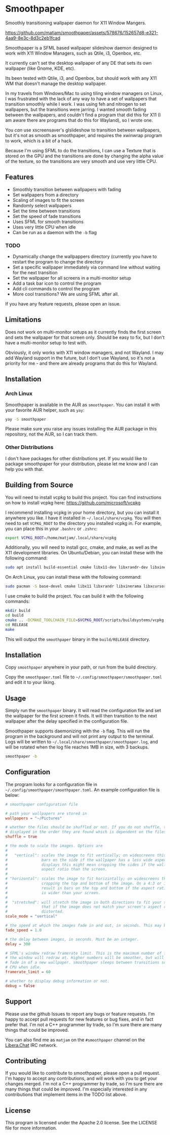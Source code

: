 # Smoothpaper

Smoothly transitioning wallpaper daemon for X11 Window Mangers.

https://github.com/matjam/smoothpaper/assets/578676/152657d8-e321-4aa9-8e3c-8d3c2eb1fcad

Smoothpaper is a SFML based wallpaper slideshow daemon designed to work with  X11 Window Managers, such as Qtile, i3, Openbox, etc.

It currently can't set the desktop wallpaper of any DE that sets its own wallpaper (like Gnome, KDE, etc).

Its been tested with Qtile, i3, and Openbox, but should work with any X11 WM that doesn't manage the desktop wallpaper.

In my travels from Windows/Mac to using tiling window managers on Linux, I was frustrated with the lack of any way to have a set of wallpapers that transition smoothly while I work. I was using feh and nitrogen to set wallpapers, but the transitions were jarring. I wanted smooth fading between the wallpapers, and couldn't find a program that did this for X11 (I am aware there are programs that do this for Wayland), so I wrote one.

You _can_ use xscreensaver's glslideshow to transition between wallpapers, but it's not as smooth as smoothpaper, and requires the xwinwrap program to work, which is a bit of a hack.

Because I'm using SFML to do the transitions, I can use a Texture that is stored on the GPU and the transitions are done by changing the alpha value of the texture, so the transitions are very smooth and use very little CPU.

## Features

- Smoothly transition between wallpapers with fading
- Set wallpapers from a directory
- Scaling of images to fit the screen
- Randomly select wallpapers
- Set the time between transitions
- Set the speed of fade transitions
- Uses SFML for smooth transitions
- Uses very little CPU when idle
- Can be run as a daemon with the `-b` flag

### TODO

- Dynamically change the wallpappers directory (currently you have to restart the program to change the directory
- Set a specific wallpaper immediately via command line without waiting for the next transition
- Set the wallpaper for all screens in a multi-monitor setup
- Add a task bar icon to control the program
- Add cli commands to control the program
- More cool transitions? We are using SFML after all.

If you have any feature requests, please open an issue.

## Limitations

Does not work on multi-monitor setups as it currently finds the first screen and sets the wallpaper for that screen only. Should be easy to fix, but I don't have a multi-monitor setup to test with.

Obviously, it only works with X11 window managers, and not Wayland. I may add Wayland support in the future, but I don't use Wayland, so it's not a priority for me - and there are already programs that do this for Wayland.

## Installation

### Arch Linux

Smoothpaper is available in the AUR as `smoothpaper`. You can install it with your favorite AUR helper, such as `yay`:

```bash
yay -S smoothpaper
```

Please make sure you raise any issues installing the AUR package in this repository, not the AUR, so I can track them.

### Other Distributions

I don't have packages for other distributions yet. If you would like to package smoothpaper for your distribution, please let me know and I can help you with that.

## Building from Source

You will need to install vcpkg to build this project. You can find instructions on how to install vcpkg here: https://github.com/microsoft/vcpkg

I recommend installing vcpkg in your home directory, but you can install it anywhere you like. I have it installed in `~/.local/share/vcpkg`. You will then need to set `VCPKG_ROOT` to the directory you installed vcpkg in. For example, you can place this in your `.bashrc` or `.zshrc`:

```bash
export VCPKG_ROOT=/home/matjam/.local/share/vcpkg
```

Additionally, you will need to install gcc, cmake, and make, as well as the X11 development libraries. On Ubuntu/Debian, you can install these with the following command:

```bash
sudo apt install build-essential cmake libx11-dev libxrandr-dev libxinerama-dev libxcursor-dev libxext-dev
```

On Arch Linux, you can install these with the following command:

```bash
sudo pacman -S base-devel cmake libx11 libxrandr libxinerama libxcursor libxext
```

I use cmake to build the project. You can build it with the following commands:

```bash
mkdir build
cd build
cmake .. -DCMAKE_TOOLCHAIN_FILE=$VCPKG_ROOT/scripts/buildsystems/vcpkg.cmake -preset=RELEASE
cd RELEASE
make
```

This will output the `smoothpaper` binary in the `build/RELEASE` directory. 

## Installation

Copy `smoothpaper` anywhere in your path, or run from the build directory. 

Copy the `smoothpaper.toml` file to `~/.config/smoothpaper/smoothpaper.toml` and edit it to your liking.

## Usage

Simply run the `smoothpaper` binary. It will read the configuration file and set the wallpaper for the first screen it finds. It will then transition to the next wallpaper after the delay specified in the configuration file.

Smoothpaper supports daemonizing with the `-b` flag. This will run the program in the background and will not print any output to the terminal. Logs will be written to `~/.local/share/smoothpaper/smoothpaper.log`, and will be rotated when the log file reaches 1MB in size, with 3 backups.

```bash
smoothpaper -b
```

## Configuration

The program looks for a configuration file in `~/.config/smoothpaper/smoothpaper.toml`. An example configuration file is below:

```toml
# smoothpaper configuration file

# path your wallpapers are stored in
wallpapers = "~/Pictures"

# whether the files should be shuffled or not. If you do not shuffle, the files will be 
# displayed in the order they are found which is dependent on the filesystem.
shuffle = true

# the mode to scale the images. Options are
#
#   "vertical": scales the image to fit vertically; on widescreens this might result in
#               bars on the side if the wallpaper has a less wide aspect ratio. On other
#               displays this might mean cropping the sides if the wallpaper has a wider
#               aspect ratio than the screen.
#
# "horizontal": scales the image to fit horizintally; on widescreens this might result in
#               cropping the top and bottom of the image. On a 4:3 or 16:9 screen this might
#               result in bars on the top and bottom if the aspect ratio of the wallpaper
#               is wider than your screen.
#
#  "stretched": will stretch the image in both directions to fit your screen. This means
#               that if the image does not match your screen's aspect ratio, it will be
#               distorted.
scale_mode = "vertical"

# the speed at which the images fade in and out, in seconds. This may be fractional.
fade_speed = 1.0

# the delay between images, in seconds. Must be an integer.
delay = 300

# SFML's window redraw framerate limit. This is the maximum number of frames per second 
# the window will redraw at. Higher numbers will be smoother, but will use more CPU during
# fade in of a new wallpaper. smoothpaper sleeps between transitions so should not use any
# CPU when idle.
framerate_limit = 60

# whether to display debug information or not.
debug = false
```

## Support

Please use the github Issues to report any bugs or feature requests. I'm happy to accept pull requests for new features or bug fixes, and in fact prefer that. I'm not a C++ programmer by trade, so I'm sure there are many things that could be improved.

You can also find me as `matjam` on the `#smoothpaper` channel on the [Libera.Chat](https://libera.chat) IRC network.

## Contributing

If you would like to contribute to smoothpaper, please open a pull request. I'm happy to accept any contributions, and will work with you to get your changes merged. I'm not a C++ programmer by trade, so I'm sure there are many things that could be improved. I'm especially interested in any contributions that implement items in the TODO list above.

## License

This program is licensed under the Apache 2.0 license. See the LICENSE file for more information.

